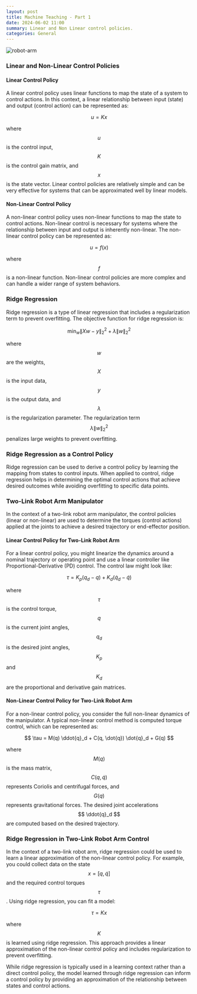 ```yaml
---
layout: post
title: Machine Teaching - Part 1
date: 2024-06-02 11:00
summary: Linear and Non Linear control policies.
categories: General
---
```


<img src="https://i.ibb.co/wQBqJnK/robot-arm.jpg" alt="robot-arm" border="0">

### Linear and Non-Linear Control Policies

#### Linear Control Policy
A linear control policy uses linear functions to map the state of a system to control actions. In this context, a linear relationship between input (state) and output (control action) can be represented as:

$$
u = Kx 
$$

where $$ u $$ is the control input, $$ K $$ is the control gain matrix, and $$ x $$ is the state vector. Linear control policies are relatively simple and can be very effective for systems that can be approximated well by linear models.

#### Non-Linear Control Policy
A non-linear control policy uses non-linear functions to map the state to control actions. Non-linear control is necessary for systems where the relationship between input and output is inherently non-linear. The non-linear control policy can be represented as:

$$
u = f(x) 
$$

where $$ f $$ is a non-linear function. Non-linear control policies are more complex and can handle a wider range of system behaviors.

### Ridge Regression
Ridge regression is a type of linear regression that includes a regularization term to prevent overfitting. The objective function for ridge regression is:

$$
\min_{w} \| Xw - y \|^2_2 + \lambda \| w \|^2_2 
$$

where $$ w $$ are the weights, $$ X $$ is the input data, $$ y $$ is the output data, and $$ \lambda $$ is the regularization parameter. The regularization term $$ \lambda \| w \|^2_2 $$ penalizes large weights to prevent overfitting.

### Ridge Regression as a Control Policy
Ridge regression can be used to derive a control policy by learning the mapping from states to control inputs. When applied to control, ridge regression helps in determining the optimal control actions that achieve desired outcomes while avoiding overfitting to specific data points.

### Two-Link Robot Arm Manipulator

In the context of a two-link robot arm manipulator, the control policies (linear or non-linear) are used to determine the torques (control actions) applied at the joints to achieve a desired trajectory or end-effector position.

#### Linear Control Policy for Two-Link Robot Arm
For a linear control policy, you might linearize the dynamics around a nominal trajectory or operating point and use a linear controller like Proportional-Derivative (PD) control. The control law might look like:

$$ 
\tau = K_p (q_d - q) + K_d (\dot{q}_d - \dot{q}) 
$$

where $$ \tau $$ is the control torque, $$ q $$ is the current joint angles, $$ q_d $$ is the desired joint angles, $$ K_p $$ and $$ K_d $$ are the proportional and derivative gain matrices.

#### Non-Linear Control Policy for Two-Link Robot Arm
For a non-linear control policy, you consider the full non-linear dynamics of the manipulator. A typical non-linear control method is computed torque control, which can be represented as:

$$ 
\tau = M(q) \ddot{q}_d + C(q, \dot{q}) \dot{q}_d + G(q) 
$$

where $$ M(q) $$ is the mass matrix, $$ C(q, \dot{q}) $$ represents Coriolis and centrifugal forces, and $$ G(q) $$ represents gravitational forces. The desired joint accelerations $$ \ddot{q}_d $$ are computed based on the desired trajectory.

### Ridge Regression in Two-Link Robot Arm Control
In the context of a two-link robot arm, ridge regression could be used to learn a linear approximation of the non-linear control policy. For example, you could collect data on the state $$ x = [q, \dot{q}] $$ and the required control torques $$ \tau $$. Using ridge regression, you can fit a model:

$$ 
\tau = Kx 
$$

where $$ K $$ is learned using ridge regression. This approach provides a linear approximation of the non-linear control policy and includes regularization to prevent overfitting.

While ridge regression is typically used in a learning context rather than a direct control policy, the model learned through ridge regression can inform a control policy by providing an approximation of the relationship between states and control actions.